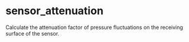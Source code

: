 # sensor_attenuation
 Calculate the attenuation factor of pressure fluctuations on the receiving surface of the sensor.
